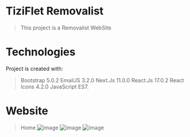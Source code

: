 # TiziFlet Removalist
> This project is a Removalist WebSite
# Technologies
Project is created with:
> Bootstrap 5.0.2
> EmailJS 3.2.0
> Next.Js 11.0.0
> React.Js 17.0.2
> React Icons 4.2.0
> JavaScript ES7.
# Website
> Home
> ![image](https://user-images.githubusercontent.com/68148163/128437567-4e70724b-2437-45ad-a75d-73bb7ab91beb.png)
> ![image](https://user-images.githubusercontent.com/68148163/128437623-fd24afb3-e6b5-4ad7-a909-7d1abbf11dcf.png)
> ![image](https://user-images.githubusercontent.com/68148163/128437687-70761a92-5f82-416e-b9d5-cf1aa877d3bf.png)
